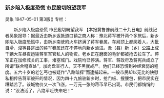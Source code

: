 ### 新乡陷入极度恐慌  市民殷切盼望我军
吴象
1947-05-01
第3版()
专栏：

　　新乡陷入极度恐慌
    市民殷切盼望我军
    【本报冀鲁豫前线二十九日电】前线记者吴象报导：据最近由新乡返抵道口镇之商人称：豫北蒋军被歼两个多旅后，新乡即陷入极度恐慌中，由新乡南驶的火车挤满了蒋军眷属。车厢顶上都爬着人，大批自滑、浚等县逃出的蒋军眷属还在不停地向新乡涌进。汲（县）新（乡）公路上成千辆大车昼夜运输蒋军军官私人的物资。老乡正在磨面的毛驴都被抢去拉车了。蒋军正在加修城关的工事，堵塞城门。戏院均已停演。蒋军、蒋政府及蒋宪兵成立了所谓“联合稽查处”，加岗盘查行人，天不黑就戒严。他们已经恐慌到神经衰弱的程度。五六十岁的老乞丐也被疑作“八路暗探”而逮捕起来。一般市民却以无比的快慰私相传告蒋军被歼的情况，因为四十九旅驻新乡时，抢门板、搜腰包，把市民实在糟踏苦了。该城物价又一次飞涨，一万元一张的蒋币早已出现。市民们都悄悄的说：“没法活了，八路军赶快来吧！”
